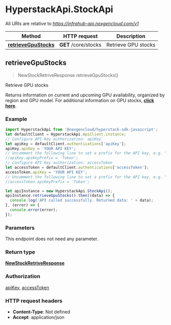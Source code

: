 # HyperstackApi.StockApi

All URIs are relative to *https://infrahub-api.nexgencloud.com/v1*

Method | HTTP request | Description
------------- | ------------- | -------------
[**retrieveGpuStocks**](StockApi.md#retrieveGpuStocks) | **GET** /core/stocks | Retrieve GPU stocks



## retrieveGpuStocks

> NewStockRetriveResponse retrieveGpuStocks()

Retrieve GPU stocks

Returns information on current and upcoming GPU availability, organized by region and GPU model. For additional information on GPU stocks, [**click here**](https://infrahub-doc.nexgencloud.com/docs/hardware/gpu-stock-information).

### Example

```javascript
import HyperstackApi from '@nexgencloud/hyperstack-sdk-javascript';
let defaultClient = HyperstackApi.ApiClient.instance;
// Configure API key authorization: apiKey
let apiKey = defaultClient.authentications['apiKey'];
apiKey.apiKey = 'YOUR API KEY';
// Uncomment the following line to set a prefix for the API key, e.g. "Token" (defaults to null)
//apiKey.apiKeyPrefix = 'Token';
// Configure API key authorization: accessToken
let accessToken = defaultClient.authentications['accessToken'];
accessToken.apiKey = 'YOUR API KEY';
// Uncomment the following line to set a prefix for the API key, e.g. "Token" (defaults to null)
//accessToken.apiKeyPrefix = 'Token';

let apiInstance = new HyperstackApi.StockApi();
apiInstance.retrieveGpuStocks().then((data) => {
  console.log('API called successfully. Returned data: ' + data);
}, (error) => {
  console.error(error);
});

```

### Parameters

This endpoint does not need any parameter.

### Return type

[**NewStockRetriveResponse**](NewStockRetriveResponse.md)

### Authorization

[apiKey](../README.md#apiKey), [accessToken](../README.md#accessToken)

### HTTP request headers

- **Content-Type**: Not defined
- **Accept**: application/json

